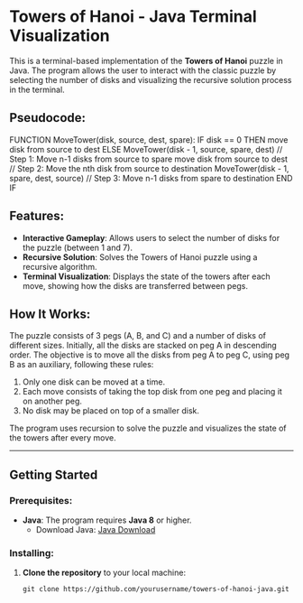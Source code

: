 # Towers of Hanoi - Java Terminal Visualization

This is a terminal-based implementation of the **Towers of Hanoi** puzzle in Java. The program allows the user to interact with the classic puzzle by selecting the number of disks and visualizing the recursive solution process in the terminal.

## Pseudocode: 
FUNCTION MoveTower(disk, source, dest, spare):
    IF disk == 0 THEN
        move disk from source to dest
    ELSE
        MoveTower(disk - 1, source, spare, dest)   // Step 1: Move n-1 disks from source to spare
        move disk from source to dest              // Step 2: Move the nth disk from source to destination
        MoveTower(disk - 1, spare, dest, source)   // Step 3: Move n-1 disks from spare to destination
    END IF

## Features:
- **Interactive Gameplay**: Allows users to select the number of disks for the puzzle (between 1 and 7).
- **Recursive Solution**: Solves the Towers of Hanoi puzzle using a recursive algorithm.
- **Terminal Visualization**: Displays the state of the towers after each move, showing how the disks are transferred between pegs.

## How It Works:

The puzzle consists of 3 pegs (A, B, and C) and a number of disks of different sizes. Initially, all the disks are stacked on peg A in descending order. The objective is to move all the disks from peg A to peg C, using peg B as an auxiliary, following these rules:
1. Only one disk can be moved at a time.
2. Each move consists of taking the top disk from one peg and placing it on another peg.
3. No disk may be placed on top of a smaller disk.

The program uses recursion to solve the puzzle and visualizes the state of the towers after every move.

---

## Getting Started

### Prerequisites:

- **Java**: The program requires **Java 8** or higher.
  - Download Java: [Java Download](https://www.oracle.com/java/technologies/javase-jdk11-downloads.html)

### Installing:

1. **Clone the repository** to your local machine:

   ```terminal
   git clone https://github.com/yourusername/towers-of-hanoi-java.git
